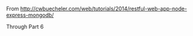 From http://cwbuecheler.com/web/tutorials/2014/restful-web-app-node-express-mongodb/

Through Part 6
